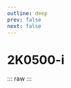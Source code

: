```yaml
---
outline: deep
prev: false
next: false
---
```

# 2K0500-i

::: raw
<ClientOnly>
    <ChipTables chips="2K0500-i" :fields="cpu_fields" />
</ClientOnly>
:::

<script setup>
    import ChipTables from "@/.vitepress/theme/components/ChipTables.vue"
    import cpu_fields from "@/.vitepress/theme/components/fields/cpu_fields.js"
</script>